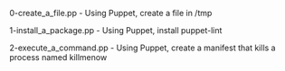0-create_a_file.pp - Using Puppet, create a file in /tmp

1-install_a_package.pp - Using Puppet, install puppet-lint

2-execute_a_command.pp - Using Puppet, create a manifest that kills a process named killmenow
